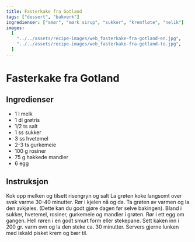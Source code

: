 ```yaml
---
title: Fasterkake fra Gotland
tags: ["dessert", "bakverk"]
ingredienser: ["smør", "mørk sirup", "sukker", "kremfløte", "nelik"]
images:
  [
    "../../assets/recipe-images/web_fasterkake-fra-gotland-en.jpg",
    "../../assets/recipe-images/web_fasterkake-fra-gotland-to.jpg",
  ]
---
```


# Fasterkake fra Gotland

## Ingredienser

- 1 l melk
- 1 dl grøtris
- 1/2 ts salt
- 1 ss sukker
- 3 ss hvetemel
- 2-3 ts gurkemeie
- 100 g rosiner
- 75 g hakkede mandler
- 6 egg

## Instruksjon

Kok opp melken og tilsett risengryn og salt La grøten koke langsomt over svak varme 30-40 minutter. Rør i kjelen nå og da. Ta grøten av varmen og la den avkjøles. (Dette kan du godt gjøre dagen før selve bakingen). Bland i sukker, hvetemel, rosiner, gurkemeie og mandler i grøten. Rør i ett egg om gangen. Hell røren i en godt smurt form eller stekepane. Sett kaken inn i 200 gr. varm ovn og la den steke ca. 30 minutter. Servers gjerne lunken med iskald pisket krem og bær til.
